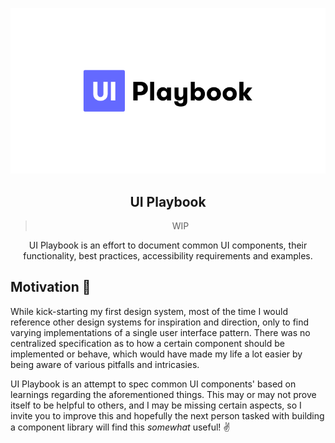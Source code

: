 <div align="center">

![image](/public/static/playbook.png)

## UI Playbook

> WIP

UI Playbook is an effort to document common UI components, their functionality, best practices, accessibility requirements and examples.

</div>

## Motivation 🤔

While kick-starting my first design system, most of the time I would reference other design systems for inspiration and direction, only to find varying implementations of a single user interface pattern. There was no centralized specification as to how a certain component should be implemented or behave, which would have made my life a lot easier by being aware of various pitfalls and intricasies.

UI Playbook is an attempt to spec common UI components' based on learnings regarding the aforementioned things. This may or may not prove itself to be helpful to others, and I may be missing certain aspects, so I invite you to improve this and hopefully the next person tasked with building a component library will find this _somewhat_ useful! ✌️
